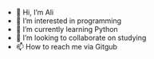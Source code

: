 - 👋 Hi, I’m Ali
- 👀 I’m interested in programming
- 🌱 I’m currently learning Python 
- 💞️ I’m looking to collaborate on studying
- 📫 How to reach me via Gitgub

<!---
Muhdinali/Muhdinali is a ✨ special ✨ repository because its `README.md` (this file) appears on your GitHub profile.
You can click the Preview link to take a look at your changes.
--->
